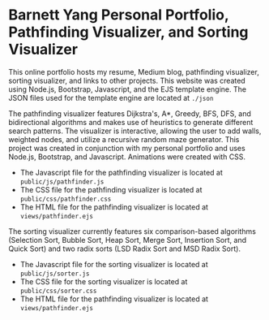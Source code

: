 # Barnett Yang Personal Portfolio, Pathfinding Visualizer, and Sorting Visualizer

This online portfolio hosts my resume, Medium blog, pathfinding visualizer, sorting visualizer, and links to other projects. This website was created using Node.js, Bootstrap, Javascript, and the EJS template engine. The JSON files used for the template engine are located at `./json`

The pathfinding visualizer features Dijkstra's, A*, Greedy, BFS, DFS, and bidirectional algorithms and makes use of heuristics to generate different search patterns. The visualizer is interactive, allowing the user to add walls, weighted nodes, and utilize a recursive random maze generator. This project was created in conjunction with my personal portfolio and uses Node.js, Bootstrap, and Javascript. Animations were created with CSS.
- The Javascript file for the pathfinding visualizer is located at `public/js/pathfinder.js`
- The CSS file for the pathfinding visualizer is located at `public/css/pathfinder.css`
- The HTML file for the pathfinding visualizer is located at `views/pathfinder.ejs`

The sorting visualizer currently features six comparison-based algorithms (Selection Sort, Bubble Sort, Heap Sort, Merge Sort, Insertion Sort, and Quick Sort) and two radix sorts (LSD Radix Sort and MSD Radix Sort).
- The Javascript file for the sorting visualizer is located at `public/js/sorter.js`
- The CSS file for the sorting visualizer is located at `public/css/sorter.css`
- The HTML file for the pathfinding visualizer is located at `views/pathfinder.ejs`